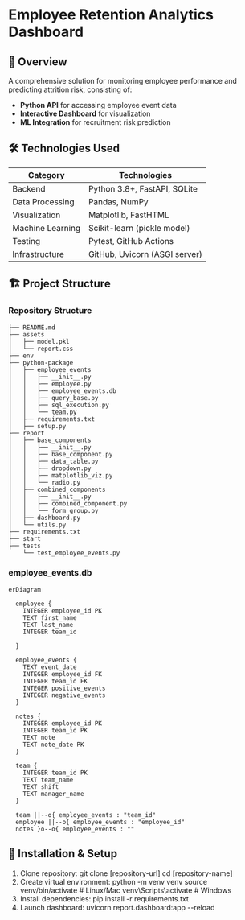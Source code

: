 
# Employee Retention Analytics Dashboard

## 📌 Overview
A comprehensive solution for monitoring employee performance and predicting attrition risk, consisting of:
- **Python API** for accessing employee event data
- **Interactive Dashboard** for visualization
- **ML Integration** for recruitment risk prediction

## 🛠 Technologies Used
| Category        | Technologies                          |
|-----------------|---------------------------------------|
| Backend         | Python 3.8+, FastAPI, SQLite         |
| Data Processing | Pandas, NumPy                        |
| Visualization   | Matplotlib, FastHTML                 |
| Machine Learning| Scikit-learn (pickle model)          |
| Testing         | Pytest, GitHub Actions               |
| Infrastructure  | GitHub, Uvicorn (ASGI server)        |

## 🏗 Project Structure
### Repository Structure
```
├── README.md
├── assets
│   ├── model.pkl
│   └── report.css
├── env
├── python-package
│   ├── employee_events
│   │   ├── __init__.py
│   │   ├── employee.py
│   │   ├── employee_events.db
│   │   ├── query_base.py
│   │   ├── sql_execution.py
│   │   └── team.py
│   ├── requirements.txt
│   ├── setup.py
├── report
│   ├── base_components
│   │   ├── __init__.py
│   │   ├── base_component.py
│   │   ├── data_table.py
│   │   ├── dropdown.py
│   │   ├── matplotlib_viz.py
│   │   └── radio.py
│   ├── combined_components
│   │   ├── __init__.py
│   │   ├── combined_component.py
│   │   └── form_group.py
│   ├── dashboard.py
│   └── utils.py
├── requirements.txt
├── start
├── tests
    └── test_employee_events.py
```

### employee_events.db

```mermaid
erDiagram

  employee {
    INTEGER employee_id PK
    TEXT first_name
    TEXT last_name
    INTEGER team_id
    
  }

  employee_events {
    TEXT event_date
    INTEGER employee_id FK
    INTEGER team_id FK
    INTEGER positive_events
    INTEGER negative_events
  }

  notes {
    INTEGER employee_id PK
    INTEGER team_id PK
    TEXT note
    TEXT note_date PK
  }

  team {
    INTEGER team_id PK
    TEXT team_name
    TEXT shift
    TEXT manager_name
  }

  team ||--o{ employee_events : "team_id"
  employee ||--o{ employee_events : "employee_id"
  notes }o--o{ employee_events : ""
```

## 🚀 Installation & Setup
1. Clone repository:
   git clone [repository-url]
   cd [repository-name]
2. Create virtual environment:
python -m venv venv
source venv/bin/activate  # Linux/Mac
venv\Scripts\activate     # Windows
3. Install dependencies:
   pip install -r requirements.txt
4. Launch dashboard:
    uvicorn report.dashboard:app --reload

